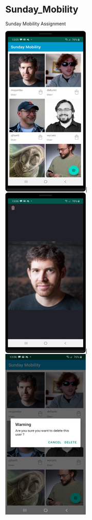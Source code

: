 
# Sunday_Mobility
Sunday Mobility Assignment

<img src="https://raw.githubusercontent.com/Srj-Love/Sunday_Mobility/master/rs/sc1.png" width="250" height="500">|<img src="https://raw.githubusercontent.com/Srj-Love/Sunday_Mobility/master/rs/sc2.png" width="250" height="500">|<img src="https://raw.githubusercontent.com/Srj-Love/Sunday_Mobility/master/rs/sc3.png" width="250" height="500">
